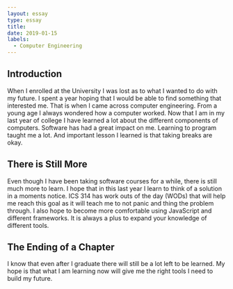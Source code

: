 ```yaml
---
layout: essay
type: essay
title: 
date: 2019-01-15
labels:
  - Computer Engineering
---
```

## Introduction
When I enrolled at the University I was lost as to what I wanted to do with my future. I spent a year hoping that I would be able to find something that interested me. That is when I came across computer engineering. From a young age I always wondered how a computer worked. Now that I am in my last year of college I have learned a lot about the different components of computers. Software has had a great impact on me. Learning to program taught me a lot. And important lesson I learned is that taking breaks are okay. 

## There is Still More
Even though I have been taking software courses for a while, there is still much more to learn. I hope that in this last year I learn to think of a solution in a moments notice. ICS 314 has work outs of the day (WODs) that will help me reach this goal as it will teach me to not panic and thing the problem through. I also hope to become more comfortable using JavaScript and different frameworks. It is always a plus to expand your knowledge of different tools. 

## The Ending of a Chapter
I know that even after I graduate there will still be a lot left to be learned. My hope is that what I am learning now will give me the right tools I need to build my future. 